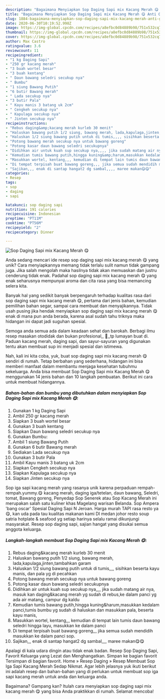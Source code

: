 ```yaml
---
description: "Bagaimana Menyiapkan Sop Daging Sapi mix Kacang Merah 😋 Anti Gagal"
title: "Bagaimana Menyiapkan Sop Daging Sapi mix Kacang Merah 😋 Anti Gagal"
slug: 1884-bagaimana-menyiapkan-sop-daging-sapi-mix-kacang-merah-anti-gagal
date: 2020-06-30T10:19:52.998Z
image: https://img-global.cpcdn.com/recipes/a8efbc0d84889b98/751x532cq70/sop-daging-sapi-mix-kacang-merah-😋-foto-resep-utama.jpg
thumbnail: https://img-global.cpcdn.com/recipes/a8efbc0d84889b98/751x532cq70/sop-daging-sapi-mix-kacang-merah-😋-foto-resep-utama.jpg
cover: https://img-global.cpcdn.com/recipes/a8efbc0d84889b98/751x532cq70/sop-daging-sapi-mix-kacang-merah-😋-foto-resep-utama.jpg
author: Max Castro
ratingvalue: 3.6
reviewcount: 11
recipeingredient:
- "1 kg Daging Sapi"
- "250 gr kacang merah"
- "3 buah wortel besar"
- "3 buah kentang"
- " Daun bawang seledri secukup nya"
- " Bumbu"
- "1 siung Bawang Putih"
- "6 butir Bawang merah"
- " Lada secukup nya"
- "3 butir Pala"
- " Kayu manis 3 batang uk 2cm"
- " Cengkeh secukup nya"
- " Kapulaga secukup nya"
- " Jinten secukup nya"
recipeinstructions:
- "Rebus daging&amp;kacang merah kurleb 30 menit"
- "Haluskan bawang putih 1/2 siung, bawang merah, lada,kapulaga,jinten,tambahkan garam"
- "Haluskan 1/2 siung bawang putih untuk di tumis,,,, sisihkan beserta kayu manis, dan pala yg di pecahkan"
- "Potong bawang merah secukup nya untuk bawang goreng"
- "Potong kasar daun bawang seledri secukupnya"
- "Didihkan air untuk kuah sup secukup nya,,,, jika sudah matang air nya, masuk kan daging&amp;kacang merah yg sudah di rebus,ke dalam panci yg ada air matang, campur dg kaldu"
- "Kemudian tumis bawang putih,hingga kuning&amp;harum,masukkan kedalam panci,tumis bumbu yg sudah di haluskan dan masukkan pala, beserta kayu manis,"
- "Masukkan wortel, kentang,,, kemudian di tempat lain tumis daun bawang seledri hingga layu, masukkan ke dalam panci"
- "Di tempat terpisah buat bawang goreng,,, jika semua sudah mendidih masukkan ke dalam panci sop."
- "Sajikan,,, enak di santap hangat2 dg sambal,,,, maree makan😋😋"
categories:
- Resep
tags:
- sop
- daging
- sapi

katakunci: sop daging sapi 
nutrition: 191 calories
recipecuisine: Indonesian
preptime: "PT11M"
cooktime: "PT56M"
recipeyield: "2"
recipecategory: Dinner

---
```



![Sop Daging Sapi mix Kacang Merah 😋](https://img-global.cpcdn.com/recipes/a8efbc0d84889b98/751x532cq70/sop-daging-sapi-mix-kacang-merah-😋-foto-resep-utama.jpg)

Anda sedang mencari ide resep sop daging sapi mix kacang merah 😋 yang unik? Cara menyiapkannya memang tidak terlalu sulit namun tidak gampang juga. Jika salah mengolah maka hasilnya tidak akan memuaskan dan justru cenderung tidak enak. Padahal sop daging sapi mix kacang merah 😋 yang enak seharusnya mempunyai aroma dan cita rasa yang bisa memancing selera kita.

Banyak hal yang sedikit banyak berpengaruh terhadap kualitas rasa dari sop daging sapi mix kacang merah 😋, pertama dari jenis bahan, kemudian pemilihan bahan segar, sampai cara membuat dan menyajikannya. Tidak usah pusing jika hendak menyiapkan sop daging sapi mix kacang merah 😋 enak di mana pun anda berada, karena asal sudah tahu triknya maka hidangan ini dapat jadi suguhan spesial.

Semoga anda semua ada dalam keadaan sehat dan barokah. Berbagi ilmu resep masakan otodidak dan bukan profesional,, 🙏,,tp lumayan buat di. Paduan kacang merah, daging sapi, dan sayur-sayuran yang digunakan tentu akan membuat sup ini menjadi spesial dan istimewa.


Nah, kali ini kita coba, yuk, buat sop daging sapi mix kacang merah 😋 sendiri di rumah. Tetap berbahan yang sederhana, hidangan ini bisa memberi manfaat dalam membantu menjaga kesehatan tubuhmu sekeluarga. Anda bisa membuat Sop Daging Sapi mix Kacang Merah 😋 menggunakan 14 jenis bahan dan 10 langkah pembuatan. Berikut ini cara untuk membuat hidangannya.

<!--inarticleads1-->

##### Bahan-bahan dan bumbu yang dibutuhkan dalam menyiapkan Sop Daging Sapi mix Kacang Merah 😋:

1. Gunakan 1 kg Daging Sapi
1. Ambil 250 gr kacang merah
1. Siapkan 3 buah wortel besar
1. Gunakan 3 buah kentang
1. Siapkan  Daun bawang seledri secukup nya
1. Gunakan  Bumbu:
1. Ambil 1 siung Bawang Putih
1. Gunakan 6 butir Bawang merah
1. Sediakan  Lada secukup nya
1. Gunakan 3 butir Pala
1. Ambil  Kayu manis 3 batang uk 2cm
1. Siapkan  Cengkeh secukup nya
1. Siapkan  Kapulaga secukup nya
1. Siapkan  Jinten secukup nya


Sop iga sapi kacang merah yang rasanya unik karena perpaduan rempah-rempah.yummy.😋 kacang merah, daging iga/tetelan, daun bawang, Seledri, tomat, Bawang goreng, Penyedap Sop Senerek atau Sop Kacang Merah ini merupakan salah satu kuliner khas Magelang warisan Belanda. Sop Ampera &#39;bang oscar&#39; Spesial Daging Sapi N Jeroan. Harga murah TAPI rasa resto ya 😋, kan uda pada tau kualitas makanan kami DI medan johor resto soup satria hotplate &amp; seafood yg setiap harinya selalu ramai dikunjungi masyarakat. Resep sop daging sapi, sajian hangat yang disukai semua anggota keluarga. 

<!--inarticleads2-->

##### Langkah-langkah membuat Sop Daging Sapi mix Kacang Merah 😋:

1. Rebus daging&amp;kacang merah kurleb 30 menit
1. Haluskan bawang putih 1/2 siung, bawang merah, lada,kapulaga,jinten,tambahkan garam
1. Haluskan 1/2 siung bawang putih untuk di tumis,,,, sisihkan beserta kayu manis, dan pala yg di pecahkan
1. Potong bawang merah secukup nya untuk bawang goreng
1. Potong kasar daun bawang seledri secukupnya
1. Didihkan air untuk kuah sup secukup nya,,,, jika sudah matang air nya, masuk kan daging&amp;kacang merah yg sudah di rebus,ke dalam panci yg ada air matang, campur dg kaldu
1. Kemudian tumis bawang putih,hingga kuning&amp;harum,masukkan kedalam panci,tumis bumbu yg sudah di haluskan dan masukkan pala, beserta kayu manis,
1. Masukkan wortel, kentang,,, kemudian di tempat lain tumis daun bawang seledri hingga layu, masukkan ke dalam panci
1. Di tempat terpisah buat bawang goreng,,, jika semua sudah mendidih masukkan ke dalam panci sop.
1. Sajikan,,, enak di santap hangat2 dg sambal,,,, maree makan😋😋


Apalagi di kala udara dingin atau tidak enak badan. Resep Sop Daging Sapi, Favorit Keluarga yang Lezat dan Menghangatkan. Simpan ke bagian favorit Tersimpan di bagian favorit. Home » Resep Daging » Resep Membuat Sop Iga Sapi Kacang Merah Sedap Nikmat. Agar lebih jelasnya yuk ikuti berikut ini adalah resep dan bahan-bahan yang di perlukan untuk membuat sop iga sapi kacang merah untuk anda dan keluarga anda. 

Bagaimana? Gampang kan? Itulah cara menyiapkan sop daging sapi mix kacang merah 😋 yang bisa Anda praktikkan di rumah. Selamat mencoba!
